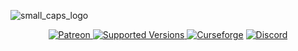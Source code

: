 ![small_caps_logo](https://github.com/user-attachments/assets/be56b3b2-2273-4a46-974b-041168decbb4)

<p align="center"> <a href="https://www.patreon.com/britakee" rel="nofollow"><img src="https://img.shields.io/endpoint.svg?url=https%3A%2F%2Fshieldsio-patreon.vercel.app%2Fapi%3Fusername%3Dbritakee%26type%3Dpatrons&style=flat" alt="Patreon" data-canonical-src="https://img.shields.io/endpoint.svg?url=https%3A%2F%2Fshieldsio-patreon.vercel.app%2Fapi%3Fusername%3Dbritakee%26type%3Dpatrons&amp;style=flat&amp;label=Supporters&amp;color=ff5733" style="max-width: 100%;"> <a href="https://www.curseforge.com/minecraft/mc-mods/small-caps-font-v1-0" rel="nofollow"><img src="https://i.imgur.com/gqhv67I.png" alt="Supported Versions" data-canonical-src="https://cf.way2muchnoise.eu/versions/328085(c70039).svg" style="max-width: 100%;"> <a href="https://www.curseforge.com/minecraft/mc-mods/small-caps-font-v1-0" rel="nofollow"><img src="https://cf.way2muchnoise.eu/1083204.svg" alt="Curseforge" data-canonical-src="https://cf.way2muchnoise.eu/1083204.svg" style="max-width: 100%;"></a> <a href="https://dsc.gg/britacord" rel="nofollow"><img src="https://dcbadge.limes.pink/api/server/https://discord.gg/vpjHN5eTAF" alt="Discord" data-canonical-src="https://dcbadge.limes.pink/api/server/https://discord.gg/vpjHN5eTAF" style="max-width: 100%;">
